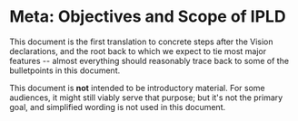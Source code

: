 Meta: Objectives and Scope of IPLD
==================================

This document is the first translation to concrete steps after the Vision declarations,
and the root back to which we expect to tie most major features --
almost everything should reasonably trace back to some of the bulletpoints in this document.

This document is **not** intended to be introductory material.
For some audiences, it might still viably serve that purpose;
but it's not the primary goal, and simplified wording is not used in this document.
